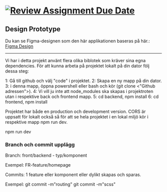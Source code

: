 # [![Review Assignment Due Date](https://classroom.github.com/assets/deadline-readme-button-22041afd0340ce965d47ae6ef1cefeee28c7c493a6346c4f15d667ab976d596c.svg)](https://classroom.github.com/a/N68_urbh)

## Design Prototype

Du kan se Figma-designen som den här applikationen baseras på här.:  
[Figma Design](https://www.figma.com/design/Cws5C4jQzawLjICpdOocSY/U09-Figma-Skisser?node-id=0-1&p=f&t=RGQaKOCAgZIV5bQA-0)

---

Vi har i detta projekt använt flera olika biblotek som kräver sina egna dependencies. För att kunna arbeta på projektet lokalt på din dator följ dessa steg:

1: Gå till github och välj "code" i projektet.
2: Skapa en ny mapp på din dator.
3: i denna mapp, öppna powershell eller bash och kör (git clone <"Github adressen">).
4: Vi vill ju inte att node_modules ska skapas i projektroten utan i respektive back och frontend mapp. 
5: cd backend, npm install
6: cd frontend, npm install

Projektet har både en production och development version. CORS är uppsatt för lokalt också så för att se hela projektet i en lokal miljö kör i respektive mapp npm run dev.

npm run dev

### Branch och commit upplägg

Branch:
front/backend - typ/komponent

Exempel:
FR-feature/homepage

Commits:
1 feature eller komponent eller dylikt skapas och sparas.

Exempel:
git commit -m"routing"
git commit -m"scss"
